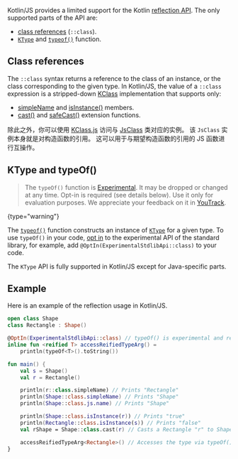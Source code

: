 [//]: # (title: Kotlin/JS 反射)

Kotlin/JS provides a limited support for the Kotlin [reflection API](reflection.md). The only supported parts of the API
are:
* [class references](reflection.md#class-references) (`::class`).
* [`KType`](https://kotlinlang.org/api/latest/jvm/stdlib/kotlin.reflect/-k-type/) and [`typeof()`](https://kotlinlang.org/api/latest/jvm/stdlib/kotlin.reflect/type-of.html) function.

## Class references

The `::class` syntax returns a reference to the class of an instance, or the class corresponding to the given type.
In Kotlin/JS, the value of a `::class` expression is a stripped-down [KClass](https://kotlinlang.org/api/latest/jvm/stdlib/kotlin.reflect/-k-class/)
implementation that supports only:
* [simpleName](https://kotlinlang.org/api/latest/jvm/stdlib/kotlin.reflect/-k-class/simple-name.html)
and [isInstance()](https://kotlinlang.org/api/latest/jvm/stdlib/kotlin.reflect/-k-class/is-instance.html) members.
* [cast()](https://kotlinlang.org/api/latest/jvm/stdlib/kotlin.reflect/cast.html) and 
[safeCast()](https://kotlinlang.org/api/latest/jvm/stdlib/kotlin.reflect/safe-cast.html) extension functions.

除此之外，你可以使用 [KClass.js](https://kotlinlang.org/api/latest/jvm/stdlib/kotlin.js/js.html) 访问<!--
-->与 [JsClass](https://kotlinlang.org/api/latest/jvm/stdlib/kotlin.js/-js-class/index.html) 类对应的实例。
该 `JsClass` 实例本身就是对构造函数的引用。
这可以用于与期望构造函数的引用的 JS 函数进行互操作。

## KType and typeOf()

> The `typeOf()` function is [Experimental](components-stability.md). It may be dropped or changed at any time.
> Opt-in is required (see details below). Use it only for evaluation purposes. We appreciate your feedback on it in [YouTrack](https://youtrack.jetbrains.com/issues/KT).
>
{type="warning"}

The [`typeof()`](https://kotlinlang.org/api/latest/jvm/stdlib/kotlin.reflect/type-of.html) function constructs an instance of [`KType`](https://kotlinlang.org/api/latest/jvm/stdlib/kotlin.reflect/-k-type/)
for a given type. To use `typeOf()` in your code, [opt in](opt-in-requirements.md#opt-in-to-using-api) to the experimental
API of the standard library, for example, add `@OptIn(ExperimentalStdlibApi::class)` to your code.

The `KType` API is fully supported in Kotlin/JS except for Java-specific parts.

## Example

Here is an example of the reflection usage in Kotlin/JS.

```kotlin
open class Shape
class Rectangle : Shape()

@OptIn(ExperimentalStdlibApi::class) // typeOf() is experimental and requires an opt-in
inline fun <reified T> accessReifiedTypeArg() =
    println(typeOf<T>().toString())

fun main() {
    val s = Shape()
    val r = Rectangle()

    println(r::class.simpleName) // Prints "Rectangle"
    println(Shape::class.simpleName) // Prints "Shape"
    println(Shape::class.js.name) // Prints "Shape"

    println(Shape::class.isInstance(r)) // Prints "true"
    println(Rectangle::class.isInstance(s)) // Prints "false"
    val rShape = Shape::class.cast(r) // Casts a Rectangle "r" to Shape

    accessReifiedTypeArg<Rectangle>() // Accesses the type via typeOf(). Prints "Rectangle"
}
```


